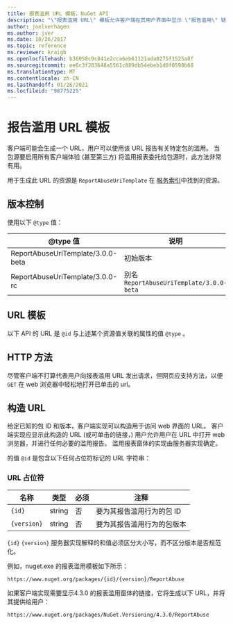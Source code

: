 ```yaml
---
title: 报表滥用 URL 模板，NuGet API
description: "\"报表滥用 URL\" 模板允许客户端在其用户界面中显示 \"报告滥用\" 链接。"
author: joelverhagen
ms.author: jver
ms.date: 10/26/2017
ms.topic: reference
ms.reviewer: kraigb
ms.openlocfilehash: b36058c9c841e2cca6eb61121ada8275f1525a8f
ms.sourcegitcommit: ee6c3f203648a5561c809db54ebeb1d0f0598b68
ms.translationtype: MT
ms.contentlocale: zh-CN
ms.lasthandoff: 01/26/2021
ms.locfileid: "98775225"
---
```

# <a name="report-abuse-url-template"></a>报告滥用 URL 模板

客户端可能会生成一个 URL，用户可以使用该 URL 报告有关特定包的滥用。 当包源要启用所有客户端体验 (甚至第三方) 将滥用报表委托给包源时，此方法非常有用。

用于生成此 URL 的资源是 `ReportAbuseUriTemplate` 在 [服务索引](service-index.md)中找到的资源。

## <a name="versioning"></a>版本控制

使用以下 `@type` 值：

@type 值                       | 说明
--------------------------------- | -----
ReportAbuseUriTemplate/3.0.0-beta | 初始版本
ReportAbuseUriTemplate/3.0.0-rc   | 别名 `ReportAbuseUriTemplate/3.0.0-beta`

## <a name="url-template"></a>URL 模板

以下 API 的 URL 是 `@id` 与上述某个资源值关联的属性的值 `@type` 。

## <a name="http-methods"></a>HTTP 方法

尽管客户端不打算代表用户向报表滥用 URL 发出请求，但网页应支持方法，以便 `GET` 在 web 浏览器中轻松地打开已单击的 url。

## <a name="construct-the-url"></a>构造 URL

给定已知的包 ID 和版本，客户端实现可以构造用于访问 web 界面的 URL。 客户端实现应显示此构造的 URL (或可单击的链接，) 用户允许用户在 URL 中打开 web 浏览器，并进行任何必要的滥用报告。 滥用报表窗体的实现由服务器实现确定。

的值 `@id` 是包含以下任何占位符标记的 URL 字符串：

### <a name="url-placeholders"></a>URL 占位符

名称        | 类型    | 必须 | 注释
----------- | ------- | -------- | -----
`{id}`      | string  | 否       | 要为其报告滥用行为的包 ID
`{version}` | string  | 否       | 要为其报告滥用行为的包版本

`{id}` `{version}` 服务器实现解释的和值必须区分大小写，而不区分版本是否规范化。

例如，nuget.exe 的报表滥用模板如下所示：

```
https://www.nuget.org/packages/{id}/{version}/ReportAbuse
```

如果客户端实现需要显示4.3.0 的报表滥用窗体的链接，它将生成以下 URL，并将其提供给用户：

```
https://www.nuget.org/packages/NuGet.Versioning/4.3.0/ReportAbuse
```
